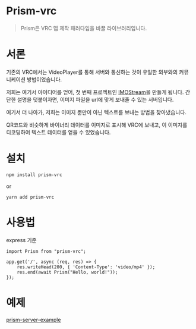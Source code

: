 # Prism-vrc

> Prism은 VRC 맵 제작 패러다임을 바꿀 라이브러리입니다.
> 

# 서론

기존의 VRC에서는 VideoPlayer를 통해 서버와 통신하는 것이 유일한 외부와의 커뮤니케이션 방법이었습니다.

저희는 여기서 아이디어를 얻어, 첫 번째 프로젝트인 [IMOStream](https://github.com/kibalab/IMOStream)을 만들게 됩니다. 간단한 설명을 덧붙이자면, 이미지 파일을 url에 맞게 보내줄 수 있는 서버입니다.

여기서 더 나아가, 저희는 이미지 뿐만이 아닌 텍스트를 보내는 방법을 찾아냈습니다.

QR코드와 비슷하게 바이너리 데이터를 이미지로 표시해 VRC에 보내고, 이 이미지를 디코딩하여 텍스트 데이터를 얻을 수 있었습니다.

# 설치

```bash
npm install prism-vrc
```
or
```
yarn add prism-vrc
```

# 사용법

express 기준

```tsx
import Prism from "prism-vrc";

app.get('/', async (req, res) => {
	res.writeHead(200, { 'Content-Type': 'video/mp4' });
	res.end(await Prism("Hello, world!"));
});
```

# 예제

[prism-server-example](https://github.com/SieR-VR/prism-server-example)